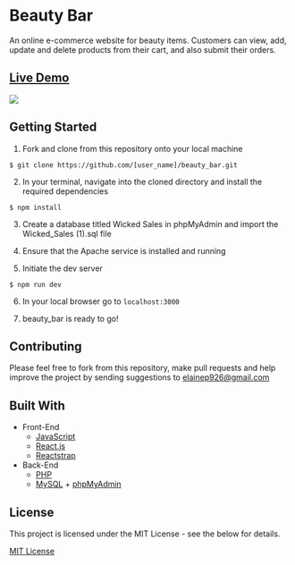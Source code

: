 # Beauty Bar

An online e-commerce website for beauty items. Customers can view, add, update and delete products from their cart, and also submit their orders.

## <a href="http://beautybar.elainevphan.com/">Live Demo </a>
![](./server/public/image/beautyBar1.gif)


## Getting Started

1. Fork and clone from this repository onto your local machine
```
$ git clone https://github.com/[user_name]/beauty_bar.git
```
2. In your terminal, navigate into the cloned directory and install the required dependencies
```
$ npm install
```
3. Create a database titled Wicked Sales in phpMyAdmin and import the Wicked_Sales (1).sql file

4. Ensure that the Apache service is installed and running

5. Initiate the dev server
```
$ npm run dev
```
6. In your local browser go to ```localhost:3000```

7. beauty_bar is ready to go!

## Contributing

Please feel free to fork from this repository, make pull requests and help improve the project by sending suggestions to elainep926@gmail.com

## Built With

* Front-End
  * [JavaScript](https://www.ecma-international.org/publications/standards/Ecma-262.htm)
  * [React.js](https://reactjs.org/)
  * [Reactstrap](https://reactstrap.github.io/)
* Back-End
  * [PHP](https://php.net/)
  * [MySQL](https://www.mysql.com/) + [phpMyAdmin](https://www.phpmyadmin.net/)


## License

This project is licensed under the MIT License - see the below for details.

<a href="https://opensource.org/licenses/mit-license.php">MIT License</a>
